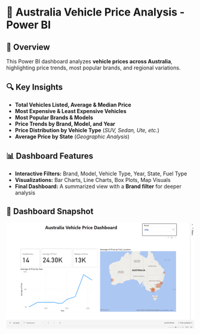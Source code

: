 # 🚗 Australia Vehicle Price Analysis - Power BI

## 📌 Overview  
This Power BI dashboard analyzes **vehicle prices across Australia**, highlighting price trends, most popular brands, and regional variations.  

## 🔍 Key Insights  
- **Total Vehicles Listed, Average & Median Price**  
- **Most Expensive & Least Expensive Vehicles**  
- **Most Popular Brands & Models**  
- **Price Trends by Brand, Model, and Year**  
- **Price Distribution by Vehicle Type** (*SUV, Sedan, Ute, etc.*)  
- **Average Price by State** (*Geographic Analysis*)  

## 📊 Dashboard Features  
- **Interactive Filters:** Brand, Model, Vehicle Type, Year, State, Fuel Type  
- **Visualizations:** Bar Charts, Line Charts, Box Plots, Map Visuals  
- **Final Dashboard:** A summarized view with a **Brand filter** for deeper analysis  

## 📸 Dashboard Snapshot  
![Dashboard Preview](screenshot.png)
